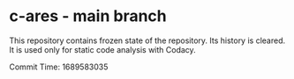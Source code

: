 # c-ares - main branch

This repository contains frozen state of the repository.
Its history is cleared. It is used only for static code
analysis with Codacy.

Commit Time: 1689583035